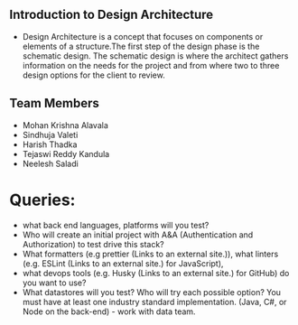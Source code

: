 ## Introduction to Design Architecture

- Design Architecture is a concept that focuses on components or elements of a structure.The first step of the design phase is the schematic design. The schematic design is where the architect gathers information on the needs for the project and from where two to three design options for the client to review.

## Team Members
- Mohan Krishna Alavala
- Sindhuja Valeti
- Harish Thadka
- Tejaswi Reddy Kandula
- Neelesh Saladi


# Queries:

- what back end languages, platforms will you test? 
- Who will create an initial project with A&A (Authentication and Authorization) to test drive this stack? 
- What formatters (e.g prettier (Links to an external site.)), what linters (e.g. ESLint (Links to an external site.) for JavaScript), 
- what devops tools (e.g. Husky (Links to an external site.) for GitHub) do you want to use? 
- What datastores will you test? Who will try each possible option?   You must have at least one industry standard implementation. (Java, C#, or Node on the back-end) - work with data team.
